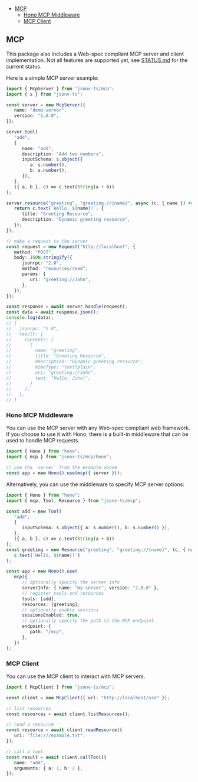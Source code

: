 <!-- TOC -->

-  [MCP](#mcp)
   -  [Hono MCP Middleware](#hono-mcp-middleware)
   -  [MCP Client](#mcp-client)

<!-- /TOC -->

## MCP

This package also includes a Web-spec compliant MCP server and client implementation. Not all features are supported yet, see [STATUS.md](./src/mcp/STATUS.md) for the current status.

Here is a simple MCP server example:

```ts
import { McpServer } from "jsonv-ts/mcp";
import { s } from "jsonv-ts";

const server = new McpServer({
   name: "demo-server",
   version: "1.0.0",
});

server.tool(
   "add",
   {
      name: "add",
      description: "Add two numbers",
      inputSchema: s.object({
         a: s.number(),
         b: s.number(),
      }),
   },
   ({ a, b }, c) => c.text(String(a + b))
);

server.resource("greeting", "greeting://{name}", async (c, { name }) => {
   return c.text(`Hello, ${name}!`, {
      title: "Greeting Resource",
      description: "Dynamic greeting resource",
   });
});

// make a request to the server
const request = new Request("http://localhost", {
   method: "POST",
   body: JSON.stringify({
      jsonrpc: "2.0",
      method: "resources/read",
      params: {
         uri: "greeting://John",
      },
   }),
});

const response = await server.handle(request);
const data = await response.json();
console.log(data);
// {
//   jsonrpc: "2.0",
//   result: {
//     contents: [
//       {
//         name: "greeting",
//         title: "Greeting Resource",
//         description: "Dynamic greeting resource",
//         mimeType: "text/plain",
//         uri: "greeting://John",
//         text: "Hello, John!",
//       }
//     ],
//   },
// }
```

### Hono MCP Middleware

You can use the MCP server with any Web-spec compliant web framework. If you choose to use it with Hono, there is a built-in middleware that can be used to handle MCP requests.

```ts
import { Hono } from "hono";
import { mcp } from "jsonv-ts/mcp/hono";

// use the `server` from the example above
const app = new Hono().use(mcp({ server }));
```

Alternatively, you can use the middleware to specify MCP server options:

```ts
import { Hono } from "hono";
import { mcp, Tool, Resource } from "jsonv-ts/mcp";

const add = new Tool(
   "add",
   {
      inputSchema: s.object({ a: s.number(), b: s.number() }),
   },
   ({ a, b }, c) => c.text(String(a + b))
);
const greeting = new Resource("greeting", "greeting://{name}", (c, { name }) =>
   c.text(`Hello, ${name}!`)
);

const app = new Hono().use(
   mcp({
      // optionally specify the server info
      serverInfo: { name: "my-server", version: "1.0.0" },
      // register tools and resources
      tools: [add],
      resources: [greeting],
      // optionally enable sessions
      sessionsEnabled: true,
      // optionally specify the path to the MCP endpoint
      endpoint: {
         path: "/mcp",
      },
   })
);
```

### MCP Client

You can use the MCP client to interact with MCP servers.

```ts
import { McpClient } from "jsonv-ts/mcp";

const client = new McpClient({ url: "http://localhost/sse" });

// list resources
const resources = await client.listResources();

// read a resource
const resource = await client.readResource({
   uri: "file:///example.txt",
});

// call a tool
const result = await client.callTool({
   name: "add",
   arguments: { a: 1, b: 2 },
});
```
